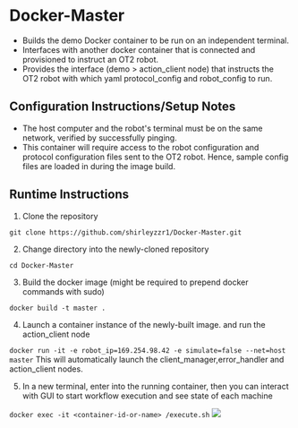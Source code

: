# Docker-Master

- Builds the demo Docker container to be run on an independent terminal.
- Interfaces with another docker container that is connected and provisioned to instruct an OT2 robot.
- Provides the interface (demo > action_client node) that instructs the OT2 robot with which yaml protocol_config and robot_config to run.  

## Configuration Instructions/Setup Notes

- The host computer and the robot's terminal must be on the same network, verified by successfully pinging.
- This container will require access to the robot configuration and protocol configuration files sent to the OT2 robot. Hence, sample config files are loaded in during the image build.

## Runtime Instructions

1. Clone the repository

```git clone https://github.com/shirleyzzr1/Docker-Master.git```

2. Change directory into the newly-cloned repository

```cd Docker-Master```

3. Build the docker image (might be required to prepend docker commands with sudo)

```docker build -t master .``` 

4. Launch a container instance of the newly-built image. and run the action_client node

```docker run -it -e robot_ip=169.254.98.42 -e simulate=false --net=host master```
This will automatically launch the client_manager,error_handler and action_client nodes.

5. In a new terminal, enter into the running container, then you can interact with GUI to start workflow execution and see state of each machine

```docker exec -it <container-id-or-name> /execute.sh```
![](./images/docker.png)

